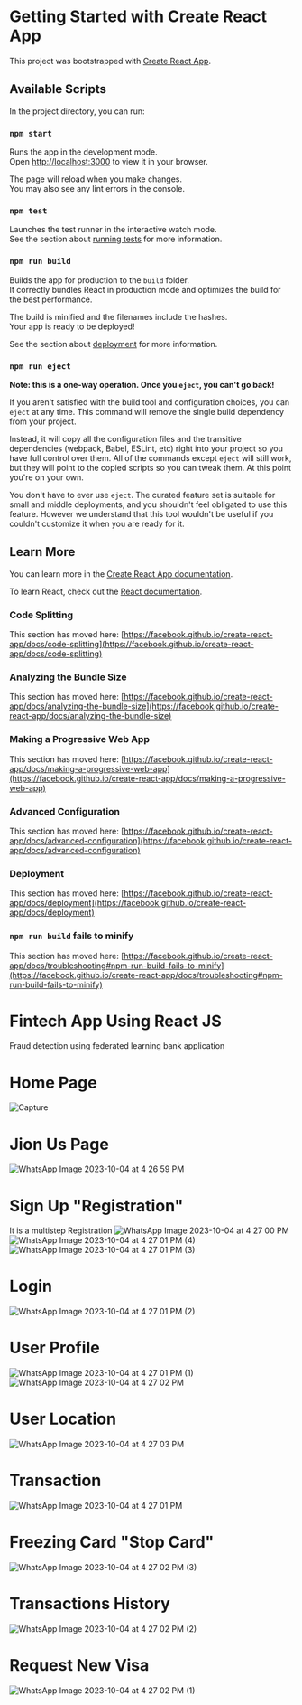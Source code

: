 # Getting Started with Create React App

This project was bootstrapped with [Create React App](https://github.com/facebook/create-react-app).

## Available Scripts

In the project directory, you can run:

### `npm start`

Runs the app in the development mode.\
Open [http://localhost:3000](http://localhost:3000) to view it in your browser.

The page will reload when you make changes.\
You may also see any lint errors in the console.

### `npm test`

Launches the test runner in the interactive watch mode.\
See the section about [running tests](https://facebook.github.io/create-react-app/docs/running-tests) for more information.

### `npm run build`

Builds the app for production to the `build` folder.\
It correctly bundles React in production mode and optimizes the build for the best performance.

The build is minified and the filenames include the hashes.\
Your app is ready to be deployed!

See the section about [deployment](https://facebook.github.io/create-react-app/docs/deployment) for more information.

### `npm run eject`

**Note: this is a one-way operation. Once you `eject`, you can't go back!**

If you aren't satisfied with the build tool and configuration choices, you can `eject` at any time. This command will remove the single build dependency from your project.

Instead, it will copy all the configuration files and the transitive dependencies (webpack, Babel, ESLint, etc) right into your project so you have full control over them. All of the commands except `eject` will still work, but they will point to the copied scripts so you can tweak them. At this point you're on your own.

You don't have to ever use `eject`. The curated feature set is suitable for small and middle deployments, and you shouldn't feel obligated to use this feature. However we understand that this tool wouldn't be useful if you couldn't customize it when you are ready for it.

## Learn More

You can learn more in the [Create React App documentation](https://facebook.github.io/create-react-app/docs/getting-started).

To learn React, check out the [React documentation](https://reactjs.org/).

### Code Splitting

This section has moved here: [https://facebook.github.io/create-react-app/docs/code-splitting](https://facebook.github.io/create-react-app/docs/code-splitting)

### Analyzing the Bundle Size

This section has moved here: [https://facebook.github.io/create-react-app/docs/analyzing-the-bundle-size](https://facebook.github.io/create-react-app/docs/analyzing-the-bundle-size)

### Making a Progressive Web App

This section has moved here: [https://facebook.github.io/create-react-app/docs/making-a-progressive-web-app](https://facebook.github.io/create-react-app/docs/making-a-progressive-web-app)

### Advanced Configuration

This section has moved here: [https://facebook.github.io/create-react-app/docs/advanced-configuration](https://facebook.github.io/create-react-app/docs/advanced-configuration)

### Deployment

This section has moved here: [https://facebook.github.io/create-react-app/docs/deployment](https://facebook.github.io/create-react-app/docs/deployment)

### `npm run build` fails to minify

This section has moved here: [https://facebook.github.io/create-react-app/docs/troubleshooting#npm-run-build-fails-to-minify](https://facebook.github.io/create-react-app/docs/troubleshooting#npm-run-build-fails-to-minify)

# Fintech App Using React JS 
  Fraud detection using federated learning bank application
# Home Page
![Capture](https://github.com/demiana55samir/Fintech-App/assets/65955978/b42cbe25-ec0d-4869-bad4-43d67b0594e1)
# Jion Us Page
![WhatsApp Image 2023-10-04 at 4 26 59 PM](https://github.com/demiana55samir/Fintech-App/assets/65955978/fee12b41-f766-4ea0-8e40-ade3a59b02f3)
# Sign Up "Registration"
  It is a multistep Registration
![WhatsApp Image 2023-10-04 at 4 27 00 PM](https://github.com/demiana55samir/Fintech-App/assets/65955978/168e28f3-b90e-4c7c-9b26-f08726cdc5b4)
![WhatsApp Image 2023-10-04 at 4 27 01 PM (4)](https://github.com/demiana55samir/Fintech-App/assets/65955978/d081d74a-e7f5-41e1-a3fd-53397bea2595)
![WhatsApp Image 2023-10-04 at 4 27 01 PM (3)](https://github.com/demiana55samir/Fintech-App/assets/65955978/00df259d-d2cd-4dca-bcab-26012f83823d)
# Login 
![WhatsApp Image 2023-10-04 at 4 27 01 PM (2)](https://github.com/demiana55samir/Fintech-App/assets/65955978/5c175b4a-4cfc-4f40-9257-b459f7dd4273)
# User Profile 
![WhatsApp Image 2023-10-04 at 4 27 01 PM (1)](https://github.com/demiana55samir/Fintech-App/assets/65955978/67d3954c-21cf-49c6-8aad-3699958755d9)
![WhatsApp Image 2023-10-04 at 4 27 02 PM](https://github.com/demiana55samir/Fintech-App/assets/65955978/e94d275d-cb09-40e4-9314-13cd8a9f29d1)
# User Location
![WhatsApp Image 2023-10-04 at 4 27 03 PM](https://github.com/demiana55samir/Fintech-App/assets/65955978/7f42a9bd-7cd0-49d9-8ac8-c69223f18709)
# Transaction
![WhatsApp Image 2023-10-04 at 4 27 01 PM](https://github.com/demiana55samir/Fintech-App/assets/65955978/1e4d8f93-4f6d-4c3e-9eb9-41c040cd0215)
# Freezing Card "Stop Card"
![WhatsApp Image 2023-10-04 at 4 27 02 PM (3)](https://github.com/demiana55samir/Fintech-App/assets/65955978/8c663fcb-d68a-4772-8e36-eff31652c024)
# Transactions History
![WhatsApp Image 2023-10-04 at 4 27 02 PM (2)](https://github.com/demiana55samir/Fintech-App/assets/65955978/0218d200-edf2-4dda-9325-529d1ff89bd1)
# Request New Visa
![WhatsApp Image 2023-10-04 at 4 27 02 PM (1)](https://github.com/demiana55samir/Fintech-App/assets/65955978/2197fcb1-8dc6-4892-8279-aede77edeb7a)
